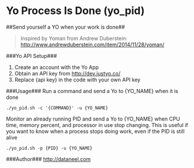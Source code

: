 Yo Process Is Done (yo_pid)
======
##Send yourself a YO when your work is done##

> Inspired by Yoman from Andrew Duberstein: http://www.andrewduberstein.com/item/2014/11/28/yoman/

###Yo API Setup###
1. Create an account with the Yo App
2. Obtain an API key from http://dev.justyo.co/
3. Replace {api key} in the code with your own API key

###Usage###
Run a command and send a Yo to {YO_NAME} when it is done

`./yo_pid.sh -c '{COMMAND}' -u {YO_NAME}`

Monitor an already running PID and send a Yo to {YO_NAME} when CPU time, memory percent, and processor in use stop changing. This is useful if you want to know when a process stops doing work, even if the PID is still alive

`./yo_pid.sh -p {PID} -u {YO_NAME}`

###Author###
http://dataneel.com
